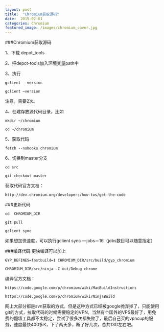 ```yaml
---
layout: post
title:  "Chromium获取源码"
date:  2015-02-01
categories: Chromium
featured_image: /images/chromium_cover.jpg
---
```


###Chromium获取源码

1、下载 depot_tools

2、把depot-tools加入环境变量path中

3、执行

 	gclient --version

 	gclient —version

 注意，需要2次。

4、创建存放源代码目录，比如

	mkdir ~/chromium
	
	cd ~/chromium

5、获取代码

	fetch --nohooks chromium

6、切换到master分支

	cd src

	git checkout master

获取代码官方文档：

	http://dev.chromium.org/developers/how-tos/get-the-code

###更新代码

	cd  CHROMIUM_DIR

	git pull

	gclient sync

如果想加快速度，可以执行gclient sync —jobs＝16（jobs数目可以随意指定）

###编译代码
更快编译可以加上

	GYP_DEFINES=fastbuild=1 CHROMIUM_DIR/src/build/gyp_chromium

	CHROMIUM_DIR/src/ninja -C out/Debug chrome

编译官方文档：

	https://code.google.com/p/chromium/wiki/MacBuildInstructions

	https://code.google.com/p/chromium/wiki/NinjaBuild


网上大部分都是svn获取的方式，但是这种方式已经被google抛弃掉了，只能使用git的方式，拉取代码的时候需要稳定的VPN，当然有个国外的VPS最好了，用免费的翻墙工具都不太稳定，尝试了很多次都失败了，最后自己买的vpncup的服务，速度最快400多K，下了两天多，断了好几次，总共13G左右吧。